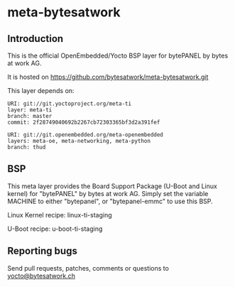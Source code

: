 meta-bytesatwork
================================


Introduction
-------------------------
This is the official OpenEmbedded/Yocto BSP layer for bytePANEL by bytes at
work AG.

It is hosted on https://github.com/bytesatwork/meta-bytesatwork.git

This layer depends on:

	URI: git://git.yoctoproject.org/meta-ti
	layer: meta-ti
	branch: master
	commit: 2f28749040692b2267cb72303365bf3d2a391fef

	URI: git://git.openembedded.org/meta-openembedded
	layers: meta-oe, meta-networking, meta-python
	branch: thud


BSP
-------------------------
This meta layer provides the Board Support Package (U-Boot and Linux kernel)
for "bytePANEL" by bytes at work AG. Simply set the variable MACHINE to either
"bytepanel", or "bytepanel-emmc" to use this BSP.

Linux Kernel recipe: linux-ti-staging

U-Boot recipe: u-boot-ti-staging


Reporting bugs
-------------------------
Send pull requests, patches, comments or questions to yocto@bytesatwork.ch
